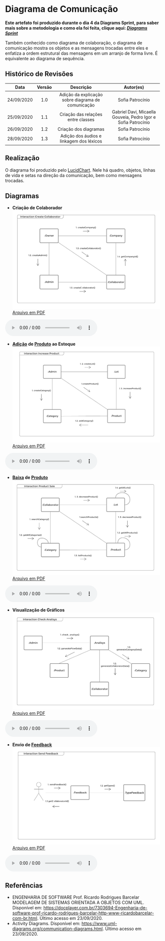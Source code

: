 # Diagrama de Comunicação
**Este artefato foi produzido durante o dia 4 da Diagrams Sprint, para saber mais sobre a metodologia e como ela foi feita, clique aqui: _[Diagrams Sprint](Modeling/Diagrams/Diagrams.md)_**

Também conhecido como diagrama de colaboração, o diagrama de comunicação mostra os objetos e as mensagens trocadas entre eles e enfatiza a ordem estrutural das mensagens em um arranjo de forma livre. É equivalente ao diagrama de sequência.

## Histórico de Revisões
| Data | Versão | Descrição | Autor(es) |
|:----:|:------:|:---------:|:---------:|
| 24/09/2020 | 1.0 | Adição da explicação sobre diagrama de comunicação | Sofia Patrocínio |
| 25/09/2020 | 1.1 | Criação das relações entre classes | Gabriel Davi, Micaella Gouveia, Pedro Igor e Sofia Patrocínio |
| 26/09/2020 | 1.2 | Criação dos diagramas | Sofia Patrocínio |
| 28/09/2020 | 1.3 | Adição dos áudios e linkagem dos léxicos | Sofia Patrocínio |

## Realização
O diagrama foi produzido pelo [LucidChart](https://www.lucidchart.com/). Nele há quadro, objetos, linhas de vida e setas na direção da comunicação, bem como mensagens trocadas.

## Diagramas

* **Criação de Colaborador**
![createCollaborator](../../assets/diagramas/comunicacao/CreateCollaborator.png)
<a href="https://unbarqdsw.github.io/2020.1_G12_Stock/assets/pdf/diagramas/comunicacao/CreateCollaborator.pdf">Arquivo em PDF</a>

<audio controls>
  <source src="https://unbarqdsw.github.io/2020.1_G12_Stock/assets/audios/diagramas/comunicacao/CreateCollaborator.m4a" type="audio/mpeg">
</audio>

* **[Adição](Modeling/verbo?id=Cadastrar-Produto) de [Produto](Modeling/objeto?id=Produto) ao Estoque**
![increaseProduct](../../assets/diagramas/comunicacao/IncreaseProduct.png)
<a href="https://unbarqdsw.github.io/2020.1_G12_Stock/assets/pdf/diagramas/comunicacao/IncreaseProduct.pdf">Arquivo em PDF</a>

<audio controls>
  <source src="https://unbarqdsw.github.io/2020.1_G12_Stock/assets/audios/diagramas/comunicacao/IncreaseProduct.m4a" type="audio/mpeg">
</audio>

* **[Baixa](Modeling/verbo?id=Baixa-em-Produto) de [Produto](Modeling/objeto?id=Produto)**
![productSale](../../assets/diagramas/comunicacao/ProductSale.png)
<a href="https://unbarqdsw.github.io/2020.1_G12_Stock/assets/pdf/diagramas/comunicacao/ProductSale.pdf">Arquivo em PDF</a>

<audio controls>
  <source src="https://unbarqdsw.github.io/2020.1_G12_Stock/assets/audios/diagramas/comunicacao/ProductSale.m4a" type="audio/mpeg">
</audio>

* **Visualização de Gráficos**
![checkAnalisys](../../assets/diagramas/comunicacao/CheckAnalisys.png)
<a href="https://unbarqdsw.github.io/2020.1_G12_Stock/assets/pdf/diagramas/comunicacao/CheckAnalisys.pdf">Arquivo em PDF</a>

<audio controls>
  <source src="https://unbarqdsw.github.io/2020.1_G12_Stock/assets/audios/diagramas/comunicacao/CheckAnalisys.m4a" type="audio/mpeg">
</audio>

* **Envio de [Feedback](/Modeling/verbo?id=feedback)**
![sendFeedback](../../assets/diagramas/comunicacao/SendFeedback.png)
<a href="https://unbarqdsw.github.io/2020.1_G12_Stock/assets/pdf/diagramas/comunicacao/SendFeedback.pdf">Arquivo em PDF</a>

<audio controls>
  <source src="https://unbarqdsw.github.io/2020.1_G12_Stock/assets/audios/diagramas/comunicacao/SendFeedback.m4a" type="audio/mpeg">
</audio>


## Referências
- ENGENHARIA DE SOFTWARE Prof. Ricardo Rodrigues Barcelar MODELAGEM DE SISTEMAS ORIENTADA A OBJETOS COM UML. Disponível em: <https://docplayer.com.br/7303694-Engenharia-de-software-prof-ricardo-rodrigues-barcelar-http-www-ricardobarcelar-com-br.html>. Último acesso em 23/09/2020.
- Activity Diagrams. Disponível em: <https://www.uml-diagrams.org/communication-diagrams.html>. Último acesso em 23/09/2020.